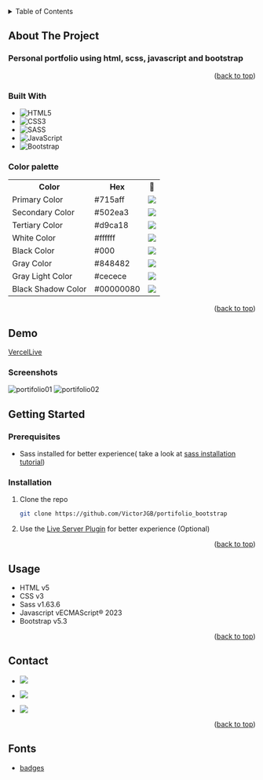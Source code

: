 <a name="readme-top"></a>

<!-- TABLE OF CONTENTS -->
<details>
  <summary>Table of Contents</summary>
  <ol>
    <li>
      <a href="#about-the-project">About The Project</a>
      <ul>
        <li><a href="#built-with">Built With</a></li>
        <li><a href="#demo">Demo</a></li>
      </ul>
    </li>
    <li>
      <a href="#getting-started">Getting Started</a>
      <ul>
        <li><a href="#prerequisites">Prerequisites</a></li>
        <li><a href="#installation">Installation</a></li>
      </ul>
    </li>
    <li><a href="#usage">Usage</a></li>
    <li><a href="#contact">Contact</a></li>
    <li><a href="#fonts">Fonts</a></li>
  </ol>
</details>

<!-- ABOUT THE PROJECT -->

## About The Project

<h3>Personal portfolio using html, scss, javascript and bootstrap</h3>

<p align="right">(<a href="#readme-top">back to top</a>)</p>

### Built With

- ![HTML5](https://img.shields.io/badge/html5-%23E34F26.svg?style=for-the-badge&logo=html5&logoColor=white)
- ![CSS3](https://img.shields.io/badge/css3-%231572B6.svg?style=for-the-badge&logo=css3&logoColor=white)
- ![SASS](https://img.shields.io/badge/SASS-hotpink.svg?style=for-the-badge&logo=SASS&logoColor=white)
- ![JavaScript](https://img.shields.io/badge/javascript-%23323330.svg?style=for-the-badge&logo=javascript&logoColor=%23F7DF1E)
- ![Bootstrap](https://img.shields.io/badge/bootstrap-%238511FA.svg?style=for-the-badge&logo=bootstrap&logoColor=white)

### Color palette

<table>
      <tr>
         <th>Color</th>
         <th>Hex</th>
         <th>🎨</th>
      </tr>
      <tr>
         <td>Primary Color</td>
         <td>#715aff</td>
         <td><img src="https://placeholder.pics/svg/20x20/715aff/FFFFFF/primaryColor" /></td>
      </tr>
      <tr>
         <td>Secondary Color</td>
         <td>#502ea3</td>
         <td><img src="https://placeholder.pics/svg/20x20/502ea3/FFFFFF/secondaryColor" /></td>
      </tr>
      <tr>
         <td>Tertiary Color</td>
         <td>#d9ca18</td>
         <td><img src="https://placeholder.pics/svg/20x20/d9ca18/000000/tertiaryColor" /></td>
      </tr>
      <tr>
         <td>White Color</td>
         <td>#ffffff</td>
         <td><img src="https://placeholder.pics/svg/20x20/ffffff/000000/whiteColor" /></td>
      </tr>
      <tr>
         <td>Black Color</td>
         <td>#000</td>
         <td><img src="https://placeholder.pics/svg/20x20/000/ffffff/blackColor" /></td>
      </tr>
      <tr>
         <td>Gray Color</td>
         <td>#848482</td>
         <td><img src="https://placeholder.pics/svg/20x20/848482/ffffff/grayColor" /></td>
      </tr>
      <tr>
         <td>Gray Light Color</td>
         <td>#cecece</td>
         <td><img src="https://placeholder.pics/svg/20x20/cecece/000000/grayLightColor" /></td>
      </tr>
      <tr>
         <td>Black Shadow Color</td>
         <td>#00000080</td>
         <td><img src="https://placeholder.pics/svg/20x20/00000080/ffffff/blackShadowColor" /></td>
      </tr>
   </table>

<p align="right">(<a href="#readme-top">back to top</a>)</p>

<!-- Live -->

## Demo

[VercelLive](https://portifolio-bootstrap-kappa.vercel.app/)

### Screenshots

![portifolio01](https://github.com/VictorJGB/portifolio-bootstrap/assets/62398638/5367f671-2e24-4a16-a564-302b69d6a348)
![portifolio02](https://github.com/VictorJGB/portifolio-bootstrap/assets/62398638/a9bb7e4d-930f-49e7-aaa3-aa96454cc70f)

<!-- GETTING STARTED -->

## Getting Started

### Prerequisites

- Sass installed for better experience( take a look at <a href="https://sass-lang.com/install/" target="_blank">sass installation tutorial</a>)

### Installation

1. Clone the repo
   ```sh
   git clone https://github.com/VictorJGB/portifolio_bootstrap
   ```
2. Use the <a href="https://marketplace.visualstudio.com/items?itemName=ritwickdey.LiveServer" target="_blank">Live Server Plugin</a> for better experience (Optional)

<p align="right">(<a href="#readme-top">back to top</a>)</p>

<!-- USAGE EXAMPLES -->

## Usage

- HTML v5
- CSS v3
- Sass v1.63.6
- Javascript vECMAScript® 2023
- Bootstrap v5.3

<p align="right">(<a href="#readme-top">back to top</a>)</p>

<!-- CONTACT -->

## Contact

- <a href = "mailto:victorgb.dev@gmail.com" target="_blank"><img src="https://img.shields.io/badge/-Gmail-%23333?style=for-the-badge&logo=gmail&logoColor=white" ></a>

- <a href="https://www.linkedin.com/in/jerry-dev-084793203" target="_blank"><img src="https://img.shields.io/badge/-LinkedIn-%230077B5?style=for-the-badge&logo=linkedin&logoColor=white" ></a>

- <a href="https://instagram.com/_jerryGB" target="_blank"><img src="https://img.shields.io/badge/Instagram-E4405F?style=for-the-badge&logo=instagram&logoColor=white"></a>

<p align="right">(<a href="#readme-top">back to top</a>)</p>

<!-- Fonts -->

## Fonts

- [badges](https://github.com/Ileriayo/markdown-badges)
